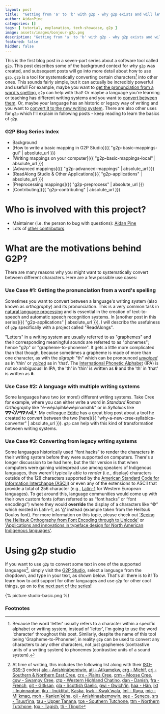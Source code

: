 ```yaml
---
layout: post
title:  "Getting from 'a' to 'b' with g2p - why g2p exists and will let you do awesome things"
author: AidanPine
categories: []
tags: [ tutorial, explanation, tech-showcase, g2p ]
image: assets/images/bonjour-g2p.png
description: "Getting from 'a' to 'b' with g2p - why g2p exists and will let you do awesome things"
featured: false
hidden: false
---
```


This is the first blog post in a seven-part series about a software tool called `g2p`. This post describes some of the background context for *why* `g2p` was created, and subsequent posts will go into more detail about how to use `g2p`. `g2p` is a tool for systematically converting certain characters[^1] into other ones. This sounds fairly simple, but it can actually be incredibly powerful and useful! For example, maybe you want to [get the pronunciation from a word's spelling](#use-case-1-getting-the-pronunciation-from-a-words-spelling), `g2p` can help with that! Or maybe a language you're learning or teaching has different writing systems and you want to [convert between them](#use-case-2-a-language-with-multiple-writing-systems). Or, maybe your language has an historic or legacy way of writing and you want to [convert it to the new writing system](#use-case-3-converting-from-legacy-writing-systems). There are also other uses for `g2p` which I'll explain in following posts - keep reading to learn the basics of `g2p`.

### G2P Blog Series Index

- Background
- [How to write a basic mapping in G2P Studio]({{ "g2p-basic-mappings-gui" | absolute_url }})
- [Writing mappings on your computer]({{ "g2p-basic-mappings-local" | absolute_url }})
- [Advanced mappings]({{ "g2p-advanced-mappings" | absolute_url }})
- [ReadAlong Studio & Other Applications]({{ "g2p-applications" | absolute_url }})
- [Preprocessing mappings]({{ "g2p-preprocess" | absolute_url }})
- [Contributing]({{ "g2p-contributing" | absolute_url }})

# Who is involved with this project?

- Maintainer (i.e. the person to bug with questions): [Aidan Pine](https://aidanpine.ca)
- Lots of [other contributors](https://github.com/roedoejet/g2p/graphs/contributors)

# What are the motivations behind G2P?

There are many reasons why you might want to systematically convert between different characters. Here are a few possible use cases:

### Use Case #1: Getting the pronunciation from a word's spelling

Sometimes you want to convert between a language's writing system (also known as *orthography*) and its pronunciation. This is a very common task in [natural language processing](https://en.wikipedia.org/wiki/Natural_language_processing) and is essential in the creation of text-to-speech and automatic speech recognition systems. In [another post in this series]({{ "g2p-applications" | absolute_url }}), I will describe the usefulness of `g2p` specifically with a project called "ReadAlongs".

"Letters" in a writing system are usually referred to as "graphemes" and their corresponding meaningful sounds are referred to as "phonemes"; hence "g2p" or "grapheme-to-phoneme". It gets a little more complicated than that though, because sometimes a grapheme is made of more than one character, as with the *digraph* "th" which can be pronounced *[unvoiced](https://www.thoughtco.com/voiced-and-voiceless-consonants-1212092#:~:text=Voiceless%20consonants%20do%20not%20use,as%20in%20%22thing%22)* as in 'thin' or *[voiced](https://www.thoughtco.com/voiced-and-voiceless-consonants-1212092#:~:text=Voiced%20Consonants,-Your%20vocal%20cords&text=As%20you%20pronounce%20a%20letter,W%2C%20Y%2C%20and%20Z.)* as in 'that'. The [International Phonetic Alphabet](https://en.wikipedia.org/wiki/International_Phonetic_Alphabet) (IPA) is not so ambiguous! In IPA, the 'th' in 'thin' is written as **θ** and the 'th' in 'that' is written as **ð**.

### Use Case #2: A language with multiple writing systems

Some languages have two (or more!) different writing systems. Take Cree for example, where you can either write a word in *Standard Roman Orthography* like "ê-wêpâpîhkêwêpinamâhk" or in *Syllabics* like **ᐁᐍᐹᐲᐦᑫᐍᐱᐊᒫᕽ**. My colleague [Eddie](https://eddieantonio.ca) has a great blog post about a tool he created to convert between the two [here]({{ "why-a-new-cree-syllabics-converter" | absolute_url }}). `g2p` can help with this kind of transformation between writing systems.

### Use Case #3: Converting from legacy writing systems

Some languages historically used “font hacks” to render the characters in their writing system before they were supported on computers. There's a longer discussion to be had here, but the tldr version is that when computers were gaining widespread use among speakers of Indigenous languages, they weren't typically able to *render* (i.e., display) characters outside of the 128 characters supported by the [American Standard Code for Information Interchange (ASCII)](https://en.wikipedia.org/wiki/ASCII) or even any of the extensions to ASCII that provide a total of 256 character (e.g., [Latin-1](https://en.wikipedia.org/wiki/ISO/IEC_8859-1) for Western European languages). To get around this, language communities would come up with their own custom fonts (often referred to as “font hacks” or “font encodings”) where they would **override** the display of a characters like “©” which existed in Latin-1, as 'ǧ' instead (example taken from the Heiltsuk Doulos font). For more information on this topic, please check out ['Seeing the Heiltsuk Orthography from Font Encoding through to Unicode'](https://aidanpine.ca/static/cv/pdfs/Pine-Turin-Convertextract-2018.pdf) or ['Applications and innovations in typeface design for North American Indigenous languages'](https://markturin.sites.olt.ubc.ca/files/2020/06/Schillo_Turin_typeface_2020.pdf).

# Using g2p studio

If you want to use `g2p` to convert some text in one of the supported languages[^2], simply visit the [G2P Studio](https://g2p-studio.herokuapp.com), select a language from the dropdown, and type in your text, as shown below. That's all there is to it! To learn how to add support for other languages and use `g2p` for other cool things, go on to [the next part of the series](https://thislinkis.dead)!

{% picture studio-basic.png %}

### Footnotes

[^1]: Because the word 'letter' usually refers to a character within a specific alphabet or writing system, instead of 'letter', I'm going to use the word 'character' throughout this post. Similarly, despite the name of this tool being 'Grapheme-to-Phoneme', in reality `g2p` can be used to convert any characters to any other characters, not just graphemes (contrastive units of a writing system) to phonemes (contrastive units of a sound system).
[^2]: At time of writing, this includes the following list along with their [ISO-639-3](https://en.wikipedia.org/wiki/ISO_639-3) codes) [alq - Anishinàbemiwin](https://en.wikipedia.org/wiki/Algonquin_language), [atj - Atikamekw](https://en.wikipedia.org/wiki/Atikamekw_language), [crg - Michif](https://en.wikipedia.org/wiki/Michif), [crj - Southern & Northern East Cree](https://en.wikipedia.org/wiki/East_Cree), [crx - Plains Cree](https://en.wikipedia.org/wiki/Plains_Cree_language), [crm - Moose Cree](https://en.wikipedia.org/wiki/Moose_Cree_language), [csw - Swampy Cree](https://en.wikipedia.org/wiki/Swampy_Cree_language), [ctp - Western Highland Chatino](https://en.wikipedia.org/wiki/Highland_Chatino), [dan - Danish](https://en.wikipedia.org/wiki/Danish_language), [fra - French](https://en.wikipedia.org/wiki/French_language), [git - Gitksan](https://en.wikipedia.org/wiki/Gitxsan_language), [gla - Scottish Gaelic](https://en.wikipedia.org/wiki/Scottish_Gaelic), [gwi - Gwich'in](https://en.wikipedia.org/wiki/Gwich%CA%BCin_language), [haa - Hän](https://en.wikipedia.org/wiki/H%C3%A4n_language), [ikt - Inuinnaqtun](https://en.wikipedia.org/wiki/Inuinnaqtun), [iku - Inuktitut](https://en.wikipedia.org/wiki/Inuktitut), [Kaska](https://en.wikipedia.org/wiki/Kaska_language), [kwk - Kwak'wala](https://en.wikipedia.org/wiki/Kwak%CA%BCwala), [lml - Raga](https://en.wikipedia.org/wiki/Raga_language), [mic - Mi'kmaq](https://en.wikipedia.org/wiki/Mi%EA%9E%8Ckmaq_language), [moh - Kanien'kéha](https://en.wikipedia.org/wiki/Mohawk_language), [oji - Anishinaabemowin](https://en.wikipedia.org/wiki/Ojibwe_language), [see - Seneca](https://en.wikipedia.org/wiki/Seneca_language), [srs - Tsuut'ina](https://en.wikipedia.org/wiki/Tsuut%CA%BCina_language), [tau - Upper Tanana](https://en.wikipedia.org/wiki/Upper_Tanana_language), [tce - Southern Tutchone](https://en.wikipedia.org/wiki/Tutchone_language), [ttm - Northern Tutchone](https://en.wikipedia.org/wiki/Tutchone_language), [tgx - Tagish](https://en.wikipedia.org/wiki/Tagish_language), [tli - Tlingit](https://en.wikipedia.org/wiki/Tlingit_language)